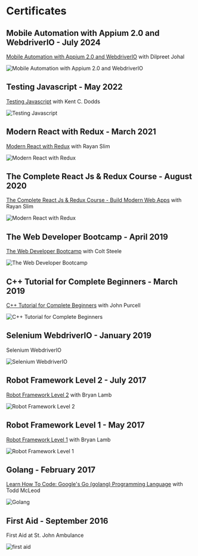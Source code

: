 # Certificates
## Mobile Automation with Appium 2.0 and WebdriverIO - July 2024

[Mobile Automation with Appium 2.0 and WebdriverIO](https://www.udemy.com/course/appium-webdriverio-mobile-automation/) with Dilpreet Johal

![Mobile Automation with Appium 2.0 and WebdriverIO](assets/certificates/2024-07-MobileAutomationWithAppium2andWebDriverIO.jpg)


## Testing Javascript - May 2022

[Testing Javascript](https://testingjavascript.com/) with Kent C. Dodds

![Testing Javascript](assets/certificates/2022-05-JavaScriptTestingCertificate.jpg)

## Modern React with Redux - March 2021

[Modern React with Redux](https://www.udemy.com/course/the-complete-react-js-redux-course-build-modern-web-apps/) with Rayan Slim

![Modern React with Redux](assets/certificates/2021-03-Udemy-Modern%20React%20with%20Redux%20[2020%20Update].jpg)

## The Complete React Js & Redux Course - August 2020

[The Complete React Js & Redux Course - Build Modern Web Apps](https://www.udemy.com/course/the-complete-react-js-redux-course-build-modern-web-apps) with Rayan Slim

![Modern React with Redux](assets/certificates/2020-08-Udemy-Complete%20React%20JS%20and%20Redux%20Course.jpg)

## The Web Developer Bootcamp - April 2019

[The Web Developer Bootcamp](https://www.udemy.com/course/the-web-developer-bootcamp) with Colt Steele

![The Web Developer Bootcamp](assets/certificates/2019-04-Udemy-Web-Developer-Bootcamp.jpg)

## C++ Tutorial for Complete Beginners - March 2019

[C++ Tutorial for Complete Beginners](https://www.udemy.com/course/free-learn-c-tutorial-beginners/) with John Purcell

![C++ Tutorial for Complete Beginners](assets/certificates/2019-03-Udemy-BegginerCourseC++.jpg)

## Selenium WebdriverIO - January 2019

Selenium WebdriverIO

![Selenium WebdriverIO](assets/certificates/2019-01-Udemy-Selenium-WebdriverIO-JavaScript.jpg)

## Robot Framework Level 2 - July 2017

[Robot Framework Level 2](https://www.udemy.com/course/robot-framework-2/) with Bryan Lamb

![Robot Framework Level 2](assets/certificates/2017-07-Udemy-RobotFramework-Level2.jpg)

## Robot Framework Level 1 - May 2017

[Robot Framework Level 1](https://www.udemy.com/course/robot-framework-1/) with Bryan Lamb

![Robot Framework Level 1](assets/certificates/2017-05-Udemy-RobotFramework-Level1.jpg)

## Golang - February 2017

[Learn How To Code: Google's Go (golang) Programming Language](https://www.udemy.com/course/robot-framework-1/) with Todd McLeod

![Golang](assets/certificates/2017-02-Udemy-GoLang.jpg)

## First Aid - September 2016

First Aid at St. John Ambulance

![first aid](assets/certificates/2016-09-FirstAidCert.jpg)
